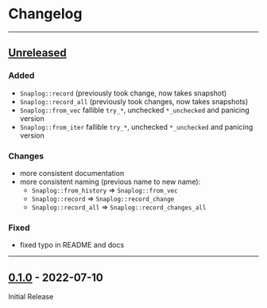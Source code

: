 # Changelog

---
## [Unreleased]
### Added
- `Snaplog::record` (previously took change, now takes snapshot)
- `Snaplog::record_all` (previously took changes, now takes snapshots)
- `Snaplog::from_vec` fallible `try_*`, unchecked `*_unchecked` and panicing version
- `Snaplog::from_iter` fallible `try_*`, unchecked `*_unchecked` and panicing version

### Changes
- more consistent documentation
- more consistent naming (previous name to new name):
  - `Snaplog::from_history` => `Snaplog::from_vec`
  - `Snaplog::record` => `Snaplog::record_change`
  - `Snaplog::record_all` => `Snaplog::record_changes_all`

### Fixed
- fixed typo in README and docs

---
## [0.1.0] - 2022-07-10
Initial Release


[Unreleased]: https://github.com/epbuennig/snaplog/compare/v0.1.0...master
[0.1.0]: https://github.com/epbuennig/snaplog/compare/master...v0.1.0

